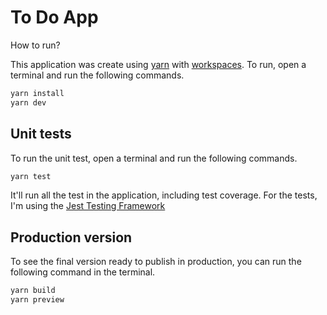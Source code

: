 # To Do App

How to run?

This application was create using [yarn](https://yarnpkg.com) with [workspaces](https://yarnpkg.com/features/workspaces). To run, open a terminal and run the following commands.

```bash
yarn install
yarn dev
```

## Unit tests

To run the unit test, open a terminal and run the following commands.

```bash
yarn test
```

It'll run all the test in the application, including test coverage. For the tests, I'm using the [Jest Testing Framework](https://jestjs.io)

## Production version

To see the final version ready to publish in production, you can run the following command in the terminal.

```bash
yarn build
yarn preview
```
